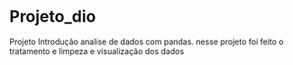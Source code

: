 # Projeto_dio
Projeto Introdução analise de dados com pandas.
nesse projeto foi feito o tratamento e limpeza e visualização dos dados
